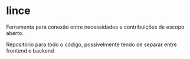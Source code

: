 # lince
Ferramenta para conexão entre necessidades e contribuições de escopo aberto.

Repositório para todo o código, possivelmente tendo de separar entre frontend e backend